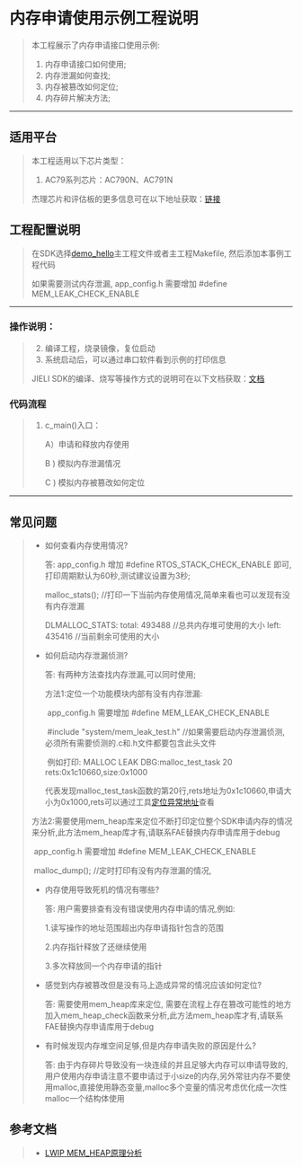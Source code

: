 ﻿# 内存申请使用示例工程说明

> 本工程展示了内存申请接口使用示例:
>
> 1. 内存申请接口如何使用;
> 2. 内存泄漏如何查找;
> 3. 内存被篡改如何定位;
> 4. 内存碎片解决方法;

---

## 适用平台

> 本工程适用以下芯片类型：
> 1. AC79系列芯片：AC790N、AC791N
>
> 杰理芯片和评估板的更多信息可在以下地址获取：[链接](https://shop321455197.taobao.com/?spm=a230r.7195193.1997079397.2.2a6d391d3n5udo)

## 工程配置说明

> 在SDK选择[demo_hello](../../../../apps/demo_hello/board)主工程文件或者主工程Makefile, 然后添加本事例工程代码
>
> 如果需要测试内存泄漏, app_config.h 需要增加 #define MEM_LEAK_CHECK_ENABLE

---



### 操作说明：

> 2. 编译工程，烧录镜像，复位启动
> 3. 系统启动后，可以通过串口软件看到示例的打印信息
>
> JIELI SDK的编译、烧写等操作方式的说明可在以下文档获取：[文档](../../../../..//doc/stuff/usb%20updater.pdf)

### 代码流程

> 1. c_main()入口：
>
>    A）申请和释放内存使用
>
>    B ) 模拟内存泄漏情况
>    
>    C ) 模拟内存被篡改如何定位
---

## 常见问题

> * 如何查看内存使用情况?
>
>   答: app_config.h 增加 #define RTOS_STACK_CHECK_ENABLE 即可,打印周期默认为60秒,测试建议设置为3秒;
>
>   malloc_stats(); //打印一下当前内存使用情况,简单来看也可以发现有没有内存泄漏
>
>   DLMALLOC_STATS:
>   total: 493488   //总共内存堆可使用的大小
>   left: 435416    //当前剩余可使用的大小
>
> 
>
> * 如何启动内存泄漏侦测?
>
>   答: 有两种方法查找内存泄漏,可以同时使用;
>
>    方法1:定位一个功能模块内部有没有内存泄漏:
>
>   ​			app_config.h 需要增加 #define MEM_LEAK_CHECK_ENABLE
>
>   ​			 #include "system/mem_leak_test.h" //如果需要启动内存泄漏侦测, 必须所有需要侦测的.c和.h文件都要包含此头文件
>
>   ​			例如打印: MALLOC LEAK DBG:malloc_test_task 20 rets:0x1c10660,size:0x1000 
>
>   ​			代表发现malloc_test_task函数的第20行,rets地址为0x1c10660,申请大小为0x1000,rets可以通过工具[定位异常地址](../../../../cpu/wl80/tools/定位异常地址.bat)查看
>
> 
>
>
> ​	方法2:需要使用mem_heap库来定位不断打印定位整个SDK申请内存的情况来分析,此方法mem_heap库才有,请联系FAE替换内存申请库用于debug
>
> ​				app_config.h 需要增加 #define MEM_LEAK_CHECK_ENABLE
>
> ​				malloc_dump(); //定时打印有没有内存泄漏的情况, 
>
> 
>
> 
>
> * 内存使用导致死机的情况有哪些?
>
>   答: 用户需要排查有没有错误使用内存申请的情况,例如:
>
>   1.读写操作的地址范围超出内存申请指针包含的范围
>
>   2.内存指针释放了还继续使用
>
>   3.多次释放同一个内存申请的指针
>
> 
>
> * 感觉到内存被篡改但是没有马上造成异常的情况应该如何定位?
>
>   答: 需要使用mem_heap库来定位, 需要在流程上存在篡改可能性的地方加入mem_heap_check函数来分析,此方法mem_heap库才有,请联系FAE替换内存申请库用于debug
>   
>   
>   
> * 有时候发现内存堆空间足够,但是内存申请失败的原因是什么?
>
>   答: 由于内存碎片导致没有一块连续的并且足够大内存可以申请导致的, 用户使用内存申请注意不要申请过于小size的内存,另外常驻内存不要使用malloc,直接使用静态变量,malloc多个变量的情况考虑优化成一次性malloc一个结构体使用

## 参考文档

> * [LWIP MEM_HEAP原理分析](https://blog.csdn.net/u014170207/article/details/89260169)